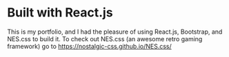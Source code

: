 # Built with React.js

This is my portfolio, and I had the pleasure of using React.js, Bootstrap, and NES.css to build it. To check out NES.css (an awesome retro gaming framework) go to https://nostalgic-css.github.io/NES.css/
